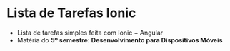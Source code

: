 # Lista de Tarefas Ionic

- Lista de tarefas simples feita com Ionic + Angular
- Matéria do **5º semestre**: **Desenvolvimento para Dispositivos Móveis**
